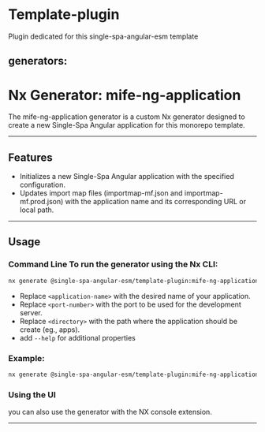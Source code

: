 # Template-plugin
Plugin dedicated for this single-spa-angular-esm template

## generators:

# Nx Generator: mife-ng-application 
The mife-ng-application generator is a custom Nx generator designed to create a new Single-Spa Angular application for this monorepo template. 

--- 

## Features
 - Initializes a new Single-Spa Angular application with the specified configuration.
 - Updates import map files (importmap-mf.json and importmap-mf.prod.json) with the application name and its corresponding URL or local path.
  
 --- 
 
 ## Usage 
 ### Command Line To run the generator using the Nx CLI:
  ```bash 
  nx generate @single-spa-angular-esm/template-plugin:mife-ng-application --name=<application-name> --port=<port-number> --directory=<directory>
  ```

   - Replace `<application-name>` with the desired name of your application.
   - Replace `<port-number>` with the port to be used for the development server. 
   - Replace `<directory>` with the path where the application should be create (eg., apps). 
   - add `--help` for additional properties  
  
  ### Example: 
  ```bash 
  nx generate @single-spa-angular-esm/template-plugin:mife-ng-application --name=my-app --port=4201 --directory=apps
  ```

  ### Using the UI

  you can also use the generator with the NX console extension.

  ---